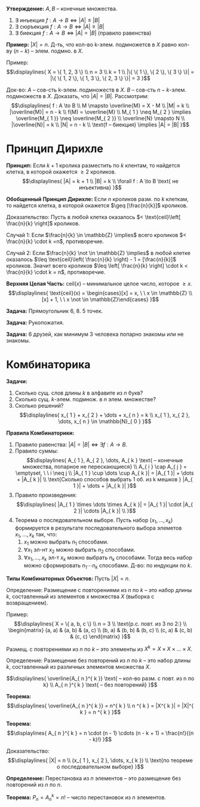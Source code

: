 **Утверждение:** $A, B$ – конечные множества.
1. $\exists \text{ инъекция } f : A \to B \Leftrightarrow |A| \leq |B|$
2. $\exists \text{ сюръекция } f : A \to B \Leftrightarrow |A| \geq |B|$
3. $\exists \text{ биекция } f : A \to B \Leftrightarrow |A| = |B|$ (правило равенства)

**Пример:** $|X| = n$. Д-ть, что кол-во k-элем. подмножетсв в $X$ равно кол-ву ($n - k$) – элем. подмно. в $X$.  

Пример: 
$$\displaylines{
X = \{ 1, 2, 3 \} \\ 
n = 3 \\ 
k = 1 \\ 
|\{ \{ 1 \}, \{ 2 \}, \{ 3 \} \}| = |\{ \{ 1, 2 \}, \{ 1, 3 \}, \{ 2, 3 \} \}| = 3
}$$

Док-во: $A$ – сов-сть k-элем. подмножеств в $X$. $B$ – сов-сть $n - k$-элем. подмножеств в $X$. Доказать, что $|A| = |B|$. Рассмотрим: 
$$\displaylines{
f : A \to B \\ 
M \mapsto \overline{M} = X - M \\ 
|M| = k \\ 
|\overline{M}| = n - k \\ 
f(M) = \overline{M} \\ 
M_{ 1 } \neq M_{ 2 } \implies \overline{M_{ 1 }} \neq \overline{M_{ 2 }} \\ 
\overline{N} \mapsto N \\ 
|\overline{N}| = k \\ 
|N| = n - k \\ 
\text{f – биекция} \implies |A| = |B| 
}$$

# Принцип Дирихле
**Принцип:** Если $k + 1$ кролика разместить по $k$ клентам, то найдется клетка, в которой окажется $\geq 2$ кроликов. 
$$\displaylines{
|A| = k + 1 \\ 
|B| = k \\ 
\forall f : A \to B \text{ не инъективна}
}$$

**Обобщенный Принцип Дирихле:** Если $n$ кроликов разм. по $k$ клеткам, то найдется клетка, в которой окажется $\geq [\frac{n}{k}]$ кроликов. 

Доказательство: Пусть в любой клетка оказалось $< \text{ceil}\left[ \frac{n}{k} \right]$ кроликов. 

Случай 1: Если $\frac{n}{k} \in \mathbb{Z} \implies$ всего кроликов $< \frac{n}{k} \cdot k =n$, противоречие. 

Случай 2: Если $\frac{n}{k} \not \in \mathbb{Z} \implies$ в любой клетке оказалось $\leq \text{ceil}\left( \frac{n}{k} \right) - 1 = [\frac{n}{k}]$ кроликов. Значит всего кроликов $\leq \left[ \frac{n}{k} \right] \cdot k < \frac{n}{k} \cdot k = n$, противоречие. 

**Верхняя Целая Часть:** $\text{ceil}(x)$ – минимальное целое число, которое $\geq x$. 
$$\displaylines{
\text{ceil}(x) = \begin{cases}[x] = x, \ \ x \in \mathbb{Z} \\ [x] + 1, \ \ x \not \in \mathbb{Z}\end{cases}
}$$

**Задача:** Прямоугольник 6, 8. 5 точек. 

**Задача:** Рукопожатия.

**Задача:** 6 друзей, как минимум 3 человека попарно знакомы или не знакомы. 

# Комбинаторика
**Задачи:**
1. Сколько сущ. слов длины $k$ в алфавите из $n$ букв? 
2. Сколько сущ. $k$-элем. подмнож. в $n$ элем. множестве? 
3. Сколько решений? 
$$\displaylines{
x_{ 1 } + x_{ 2 } + \dots + x_{ n } = k \\ 
x_{ 1 }, x_{ 2 }, \dots, x_{ n } \in \mathbb{N}_{ 0 }
}$$

**Правила Комбинаторики:**
1. Правило равенства: $|A| = |B| \Leftrightarrow \exists f : A \to B$. 
2. Правило суммы: 
$$\displaylines{
A_{ 1 }, A_{ 2 }, \dots, A_{ k } \text{ – конечные множества, попарное не перескающиеся} \\ 
A_{ i } \cap A_{ j } = \emptyset, \ \ i \neq j \\ 
|A_{ 1 } \cup \dots \cup A_{ k }| = |A_{ 1 }| + \dots + |A_{ k }| \\ 
\text{Сколько способов выбрать 1 об. из k мешков } |A_{ 1 }| + \dots + |A_{ k }|
}$$
3. Правило произведения: 
$$\displaylines{
|A_{ 1 } \times \dots \times A_{ k }|  = |A_{ 1 }| \cdot |A_{ 2 }| \cdots |A_{ k }| \\ 
}$$
4. Теорема о последовательном выборе. Пусть набор $(x_{ 1 }, \dots, x_{ k })$ формируется в результате последовательного выбора элеметов $x_{ 1 }, \dots, x_{ k }$ так, что: 
	1. $x_{ 1 }$ можно выбрать $n_{ 1 }$ способами. 
	2.  $\forall x_{ 1 }$ эл-нт $x_{ 2 }$ можно выбрать $n_{ 2 }$ способами. 
	3. $\forall x_{ 1 }, \dots, x_{ k }$ эл-т $x_{ k }$ можно выбрать $n_{ k }$ способами. 
	Тогда весь набор можно сформировать $n_{ 1 } \cdots n_{ k }$ способами. Д-во: по индукции по $k$. 

**Типы Комбинаторных Объектов:** Пусть $|X| = n$. 

Определение: Размещение с повторениями из $n$ по $k$ – это набор длины $k$, составленный из элементов $x$ множества $X$ (выборка с возвращением). 

Пример: 
$$\displaylines{
X = \{ a, b, c \} \\ 
n = 3 \\ 
\text{р.с. повт. из 3 по 2:} \\ 
\begin{matrix}
(a, a) & (a, b) & (a, c) \\
(b, a) & (b, b) & (b, c) \\
(c, a) & (c, b) & (c, c)
\end{matrix}
}$$

Размещ. с повторениями из $n$ по $k$ – это элементы из $X^{ k } = X \times X \times \dots \times X$. 

Определение: Размещение без повторений из $n$ по $k$ – это набор длины $k$, составленный из различных элементов множества $X$.  

$$\displaylines{
\overline{A_{ n }^{ k }} \text{ – кол-во разм. с повт. из n по k} \\ 
A_{ n }^{ k } \text{ – без повторений}
}$$

**Теорема:** 
$$\displaylines{
\overline{A_{ n }^{ k }} = n^{ k } \\ 
n ^{ k } = |X^{ k }| = |X|^{ k } = n ^{ k }
}$$

**Теорема:**
$$\displaylines{
A_{ n }^{ k } = n \cdot (n - 1) \cdots (n - k + 1) = \frac{n!}{(n - k)!}
}$$

Доказательство: 
$$\displaylines{
|X| = n \\ 
(x_{ 1 }, x_{ 2 }, \dots, x_{ k }) \\ 
\text{по теореме о последовательном выборе}
}$$

**Определение:** Перестановка из $n$ элементов – это размещение без повторений из $n$  по $n$. 

**Теорема:** $P_{ n } = A_{ n }^{ k } = n!$ – число перестановок из $n$ элементов. 

